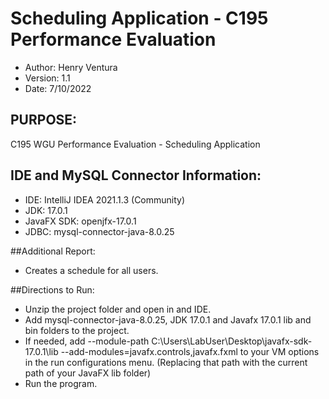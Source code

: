 # Scheduling Application - C195 Performance Evaluation 
- Author: Henry Ventura
- Version: 1.1
- Date: 7/10/2022

## PURPOSE:
C195 WGU Performance Evaluation - Scheduling Application

## IDE and MySQL Connector Information:
- IDE: IntelliJ IDEA 2021.1.3 (Community)
- JDK: 17.0.1
- JavaFX SDK: openjfx-17.0.1
- JDBC: mysql-connector-java-8.0.25

##Additional Report:
- Creates a schedule for all users.

##Directions to Run:
- Unzip the project folder and open in and IDE.
- Add mysql-connector-java-8.0.25, JDK 17.0.1 and Javafx 17.0.1 lib and bin folders to the project.
- If needed, add --module-path C:\Users\LabUser\Desktop\javafx-sdk-17.0.1\lib --add-modules=javafx.controls,javafx.fxml
    to your VM options in the run configurations menu. (Replacing that path with the current path of your JavaFX lib folder)
- Run the program.
